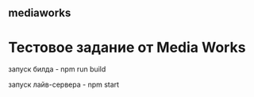 ## mediaworks

# Тестовое задание от Media Works

запуск билда - npm run build

запуск лайв-сервера - npm start
